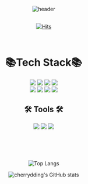 
<div align="center">
  
![header](https://capsule-render.vercel.app/api?type=Cylinder&text=Cherrydding's%Github&fontSize=40&color=000000&fontColor=33ff33)
<br/>
<br/>
  
[![Hits](https://hits.seeyoufarm.com/api/count/incr/badge.svg?url=https%3A%2F%2Fgithub.com%2Fcherrydding&count_bg=%23000000&title_bg=%23000000&icon=iconify.svg&icon_color=%2333FF33&title=cherrydding&edge_flat=false)](https://hits.seeyoufarm.com)
  
<br/>
  
# 📚Tech Stack📚
  
<div>
<img src="https://img.shields.io/badge/JavaScript-F7DF1E?style=flat-square&logo=JavaScript&logoColor=white"/>
<img src="https://img.shields.io/badge/React-61DAFB?style=flat-square&logo=React&logoColor=white"/>
<img src="https://img.shields.io/badge/Redux-764ABC?style=flat-square&logo=Redux&logoColor=white"/>
<img src="https://img.shields.io/badge/Axios-5A29E4?style=flat-square&logo=Axios&logoColor=white"/>
</div>

<div>
<img src="https://img.shields.io/badge/HTML5-E34F26?style=flat-square&logo=HTML5&logoColor=white"/>
<img src="https://img.shields.io/badge/CSS3-1572B6?style=flat-square&logo=CSS3&logoColor=white"/>
<img src="https://img.shields.io/badge/Sass-CC6699?style=flat-square&logo=Sass&logoColor=white"/>
<img src="https://img.shields.io/badge/styled-components-DB7093?style=flat-square&logo=styled-components&logoColor=white"/>
</div>
  

  
## 🛠 Tools 🛠

<div>
 <img src="https://img.shields.io/badge/Visual Studio Code-007ACC?style=flat-square&logo=Visual Studio Code&logoColor=white"/>
<img src="https://img.shields.io/badge/GitHub-181717?style=flat-square&logo=GitHub&logoColor=white"/>
<img src="https://img.shields.io/badge/Figma-F24E1E?style=flat-square&logo=Figma&logoColor=white"/>
</div>
  
  

  <br/>
  <br/>
  <br/>
  <br/> 
  

![Top Langs](https://github-readme-stats.vercel.app/api/top-langs/?username=cherrydding&layout=compact&theme=dark)
  
  
![cherrydding's GitHub stats](https://github-readme-stats.vercel.app/api?username=cherrydding&show_icons=true&theme=dark)
  

</div>
